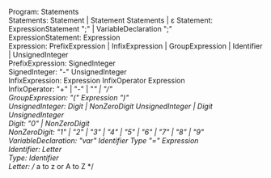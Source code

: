 Program: Statements  
Statements: Statement | Statement Statements | ε
Statement: ExpressionStatement ";" | VariableDeclaration ";"  
ExpressionStatement: Expression  
Expression: PrefixExpression | InfixExpression | GroupExpression | Identifier | UnsignedInteger  
PrefixExpression: SignedInteger  
SignedInteger: "-" UnsignedInteger  
InfixExpression: Expression InfixOperator Expression  
InfixOperator: "+" | "-" | "*" | "/"  
GroupExpression: "(" Expression ")"  
UnsignedInteger: Digit | NonZeroDigit UnsignedInteger | Digit UnsignedInteger  
Digit: "0" | NonZeroDigit  
NonZeroDigit: "1" | "2" | "3" | "4" | "5" | "6" | "7" | "8" | "9"  
VariableDeclaration: "var" Identifier Type "=" Expression  
Identifier: Letter  
Type: Identifier  
Letter: /* a to z or A to Z */  